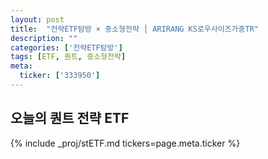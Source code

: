 ```yaml
---
layout: post
title:  "전략ETF탐방 × 중소형전략 │ ARIRANG KS로우사이즈가중TR"
description: ""
categories: ['전략ETF탐방']
tags: [ETF, 퀀트, 중소형전략]
meta:
  ticker: ['333950']
---
```


## 오늘의 퀀트 전략 ETF

{% include _proj/stETF.md tickers=page.meta.ticker %}